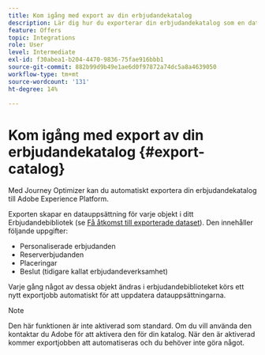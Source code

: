 ```yaml
---
title: Kom igång med export av din erbjudandekatalog
description: Lär dig hur du exporterar din erbjudandekatalog som en datauppsättning
feature: Offers
topic: Integrations
role: User
level: Intermediate
exl-id: f30abea1-b204-4470-9836-75fae916bbb1
source-git-commit: 882b99d9b49e1ae6d0f97872a74dc5a8a4639050
workflow-type: tm+mt
source-wordcount: '131'
ht-degree: 14%

---
```


# Kom igång med export av din erbjudandekatalog {#export-catalog}

Med Journey Optimizer kan du automatiskt exportera din erbjudandekatalog till Adobe Experience Platform.

Exporten skapar en datauppsättning för varje objekt i ditt Erbjudandebibliotek (se [Få åtkomst till exporterade dataset](../export-catalog/access-dataset.md)). Den innehåller följande uppgifter:

* Personaliserade erbjudanden
* Reserverbjudanden
* Placeringar
* Beslut (tidigare kallat erbjudandeverksamhet)

Varje gång något av dessa objekt ändras i erbjudandebiblioteket körs ett nytt exportjobb automatiskt för att uppdatera datauppsättningarna.

>[!NOTE]
>
>Den här funktionen är inte aktiverad som standard. Om du vill använda den kontaktar du Adobe för att aktivera den för din katalog. När den är aktiverad kommer exportjobben att automatiseras och du behöver inte göra något.
